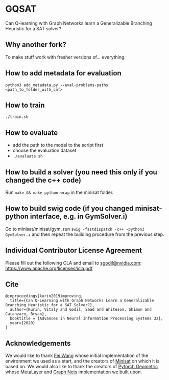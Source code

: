 # GQSAT 

Can Q-learning with Graph Networks learn a Generalizable Branching Heuristic for a SAT solver?

## Why another fork?

To make stuff work with fresher versions of... everything.

## How to add metadata for evaluation

```python3 add_metadata.py --eval-problems-paths <path_to_folder_with_cnf>```

## How to train

```./train.sh```

## How to evaluate 

* add the path to the model to the script first
* choose the evaluation dataset
* ```./evaluate.sh```


## How to build a solver (you need this only if you changed the c++ code)

Run `make && make python-wrap` in the minisat folder.

## How to build swig code (if you changed minisat-python interface, e.g. in GymSolver.i)

Go to minisat/minisat/gym, run `swig -fastdispatch -c++ -python3 GymSolver.i` and then repeat the building procedure from the previous step.

## Individual Contributor License Agreement

Please fill out the following CLA and email to sgodil@nvidia.com:  https://www.apache.org/licenses/icla.pdf

## Cite

```
@inproceedings{kurin2019improving,
  title={Can Q-Learning with Graph Networks Learn a Generalizable Branching Heuristic for a SAT Solver?},
  author={Kurin, Vitaly and Godil, Saad and Whiteson, Shimon and Catanzaro, Bryan},
  booktitle = {Advances in Neural Information Processing Systems 32},
  year={2020}
}
```

## Acknowledgements

We would like to thank [Fei Wang](https://github.com/feiwang3311/minisat) whose initial implementation of the environment we used as a start, and the creators of [Minisat](https://github.com/niklasso/minisat) on which it is based on.
We would also like to thank the creators of [Pytorch Geometric](https://github.com/rusty1s/pytorch_geometric) whose 
MetaLayer and [Graph Nets](https://arxiv.org/abs/1806.01261) implementation we built upon. 